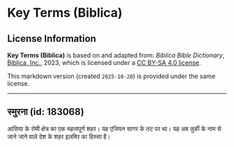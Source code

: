 # Key Terms (Biblica)

## License Information

**Key Terms (Biblica)** is based on and adapted from: _Biblica Bible Dictionary_, [Biblica, Inc.](https://www.biblica.com/), 2023, which is licensed under a [CC BY-SA 4.0 license](https://creativecommons.org/licenses/by-sa/4.0/legalcode.en).

This markdown version (created `2025-10-20`) is provided under the same license.



--------------------------------

## स्मुरना (id: 183068)

आसिया के रोमी क्षेत्र का एक महत्वपूर्ण शहर। यह एजियन सागर के तट पर था। यह अब तुर्की के नाम से जाने जाने वाले देश के शहर इज़मिर का हिस्सा है।


